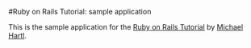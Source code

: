 #Ruby on Rails Tutorial: sample application

This is the sample application for the [Ruby on Rails Tutorial](http://railstutorial.org/) by [Michael Hartl](http://michaelhartl.com/).